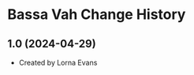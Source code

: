 Bassa Vah Change History
====================

1.0 (2024-04-29)
----------------
* Created by Lorna Evans
